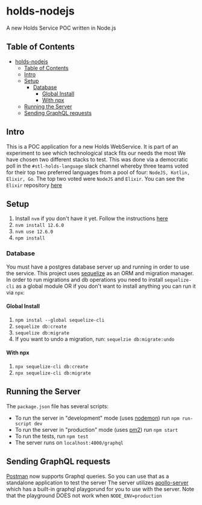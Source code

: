 # holds-nodejs

A new Holds Service POC written in Node.js

## Table of Contents

- [holds-nodejs](#holds-nodejs)
  - [Table of Contents](#table-of-contents)
  - [Intro](#intro)
  - [Setup](#setup)
    - [Database](#database)
      - [Global Install](#global-install)
      - [With npx](#with-npx)
  - [Running the Server](#running-the-server)
  - [Sending GraphQL requests](#sending-graphql-requests)

## Intro

This is a POC application for a new Holds WebService. It is part of an experiment to see which technological stack fits our needs the most
We have chosen two different stacks to test. This was done via a democratic poll in the `#stl-holds-language` slack channel whereby three teams voted for their top two preferred languages
from a pool of four: `NodeJS, Kotlin, Elixir, Go`.
The top two voted were `NodeJS` and `Elixir`. You can see the `Elixir` repository [here](https://github.com/WeConnect/holds_service_elixir/)

## Setup

1) Install `nvm` if you don't have it yet. Follow the instructions [here](https://github.com/nvm-sh/nvm)
2) `nvm install 12.6.0`
3) `nvm use 12.6.0`
4) `npm install`

### Database

You must have a postgres database server up and running in order to use the service.
This project uses [sequelize](https://github.com/sequelize/s2equelize) as an ORM and migration manager.
In order to run migrations and db operations you need to install `sequelize-cli` as a global module OR if you don't want to install anything you can run it via `npx`:

#### Global Install

1) `npm instal --global sequelize-cli`
2) `sequelize db:create`
3) `sequelize db:migrate`
4) If you want to undo a migration, run: `sequelzie db:migrate:undo`

#### With npx

1) `npx sequelize-cli db:create`
2) `npx sequelize-cli db:migrate`

## Running the Server

The `package.json` file has several scripts:

- To run the server in "development" mode (uses [nodemon](https://nodemon.io/)) run `npm run-script dev`
- To run the server in "production" mode (uses [pm2](http://pm2.keymetrics.io/)) run `npm start`
- To run the tests, run `npm test`
- The server runs on `localhost:4000/graphql`

## Sending GraphQL requests

[Postman](https://blog.getpostman.com/2019/06/18/postman-v7-2-supports-graphql/) now supports Graphql queries. So you can use that as a standalone application to test the server
The server utilizes [apollo-server](https://www.apollographql.com/docs/apollo-server/) which has a built-in graphql playgorund for you to use with the server.
Note that the playground DOES not work when `NODE_ENV=production`
